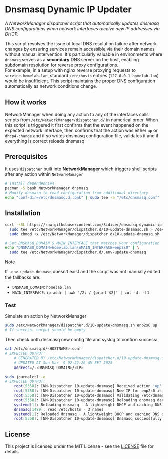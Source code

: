 # Dnsmasq Dynamic IP Updater

*A NetworkManager dispatcher script that automatically updates dnsmasq DNS configurations when network interfaces receive new IP addresses via DHCP.*

This script resolves the issue of local DNS resolution failure after network changes by ensuring services remain accessible via their domain names without manual intervention. It's particularly valuable in environments where `dnsmasq` serves as a **secondary** DNS server on the host, enabling subdomain resolution for reverse proxy configurations.  
For example, in a setup with nginx reverse proxying requests to `service.homelab.lan`, standard `/etc/hosts` entries (`127.0.0.1 homelab.lan`) would be insufficient. This script maintains the proper DNS configuration automatically as network conditions change.

## How it works

NetworkManager when doing any action to any of the interfaces calls scripts from `/etc/NetworkManager/dispatcher.d/` in numerical order. When this script is triggered it first confirms that the event happened on the expected network interface, then confirms that the action was either `up` or `dhcp4-change` and if so writes dnsmasq configuration file, validates it and if everything is correct reloads dnsmasq

## Prerequisites

It uses `dispatcher` built into **NetworkManager** which triggers shell scripts after any action within `NetworkManager`

```sh
# Install dependencies
pacman -S bash NetworkManager dnsmasq
# Modify dnsmasq to read configuration from additional directory
echo "conf-dir=/etc/dnsmasq.d,.bak" | sudo tee -a "/etc/dnsmasq.conf"
```

## Installation

```sh
curl -sSL https://raw.githubusercontent.com/Sidicer/dnsmasq-dynamic-ip-updater/refs/heads/main/10-update-dnsmasq.sh | \
  sudo tee /etc/NetworkManager/dispatcher.d/10-update-dnsmasq.sh > /dev/null && \
  sudo chmod +x /etc/NetworkManager/dispatcher.d/10-update-dnsmasq.sh

# Set DNSMASQ_DOMAIN & MAIN_INTERFACE that matches your configuration
echo "DNSMASQ_DOMAIN=homelab.lan\nMAIN_INTERFACE=enp2s0" | \
  sudo tee /etc/NetworkManager/dispatcher.d/.env-update-dnsmasq
```
> [!NOTE]
> If `.env-update-dnsmasq` doesn't exist and the script was not manually edited the fallbacks are:
> - `DNSMASQ_DOMAIN`: `homelab.lan`
> - `MAIN_INTERFACE`: `ip addr | awk '/2: / {print $2}' | cut -d: -f1`

### Test
Simulate an action by NetworkManager
```sh
sudo /etc/NetworkManager/dispatcher.d/10-update-dnsmasq.sh enp2s0 up
# If success: output should be empty
```

Then check both dnsmasq new config file and syslog to confirm success:
```sh
cat /etc/dnsmasq.d/<HOSTNAME>.conf
# EXPECTED OUTPUT:
    # GENERATED BY /etc/NetworkManager/dispatcher.d/10-update-dnsmasq.sh
    # UPDATED AT Sun Mar  9 02:22:26 AM EET 2025
    address=/.<DNSMASQ_DOMAIN>/<IP>

sudo journalctl -e
# EXPECTED OUTPUT:
    root[5358]: [NM-Dispatcher 10-update-dnsmasq] Received action 'up' on interface 'enp2s0'
    root[5358]: [NM-Dispatcher 10-update-dnsmasq] New IP for enp2s0 is <IP>. Updating '/etc/dnsmasq.d/<HOSTNAME>.conf'
    root[5358]: [NM-Dispatcher 10-update-dnsmasq] Validating /etc/dnsmasq.d/<HOSTNAME>.conf
    root[5358]: [NM-Dispatcher 10-update-dnsmasq] Reloading dnsmasq daemon
    systemd[1]: Reloading dnsmasq - A lightweight DHCP and caching DNS server...
    dnsmasq[1489]: read /etc/hosts - 3 names
    systemd[1]: Reloaded dnsmasq - A lightweight DHCP and caching DNS server.
    root[5358]: [NM-Dispatcher 10-update-dnsmasq] Dnsmasq successfully reloaded
```

## License

This project is licensed under the MIT License - see the [LICENSE](LICENSE) file for details.